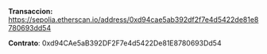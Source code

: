 **Transaccion:** https://sepolia.etherscan.io/address/0xd94cae5ab392df2f7e4d5422de81e8780693dd54

**Contrato**: 0xd94CAe5aB392DF2F7e4d5422De81E8780693Dd54
